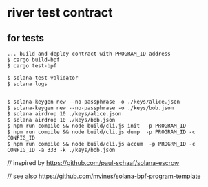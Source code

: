 # river test contract

## for tests
```
... build and deploy contract with PROGRAM_ID address
$ cargo build-bpf
$ cargo test-bpf

$ solana-test-validator
$ solana logs


$ solana-keygen new --no-passphrase -o ./keys/alice.json
$ solana-keygen new --no-passphrase -o ./keys/bob.json
$ solana airdrop 10 ./keys/alice.json
$ solana airdrop 10 ./keys/bob.json
$ npm run compile && node build/cli.js init  -p PROGRAM_ID
$ npm run compile && node build/cli.js dump  -p PROGRAM_ID -c CONFIG_ID
$ npm run compile && node build/cli.js accum  -p PROGRM_ID -c CONFIG_ID -a 333 -k ./keys/bob.json
```

// inspired by https://github.com/paul-schaaf/solana-escrow

// see also https://github.com/mvines/solana-bpf-program-template


